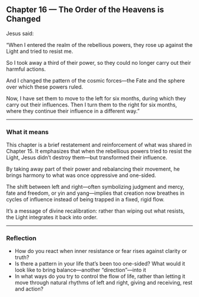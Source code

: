 ## Chapter 16 — The Order of the Heavens is Changed

Jesus said:

“When I entered the realm of the rebellious powers, they rose up against the Light and tried to resist me.

So I took away a third of their power, so they could no longer carry out their harmful actions.

And I changed the pattern of the cosmic forces—the Fate and the sphere over which these powers ruled.

Now, I have set them to move to the left for six months, during which they carry out their influences. Then I turn them to the right for six months, where they continue their influence in a different way.”

---

### What it means

This chapter is a brief restatement and reinforcement of what was shared in Chapter 15. It emphasizes that when the rebellious powers tried to resist the Light, Jesus didn’t destroy them—but transformed their influence.

By taking away part of their power and rebalancing their movement, he brings harmony to what was once oppressive and one-sided.

The shift between left and right—often symbolizing judgment and mercy, fate and freedom, or yin and yang—implies that creation now breathes in cycles of influence instead of being trapped in a fixed, rigid flow.

It’s a message of divine recalibration: rather than wiping out what resists, the Light integrates it back into order.

---

### Reflection

* How do you react when inner resistance or fear rises against clarity or truth?
* Is there a pattern in your life that’s been too one-sided? What would it look like to bring balance—another “direction”—into it
* In what ways do you try to control the flow of life, rather than letting it move through natural rhythms of left and right, giving and receiving, rest and action?
